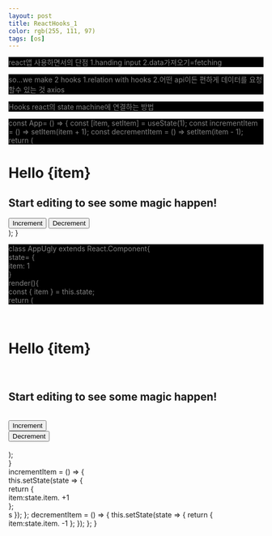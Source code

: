 ```yaml
---
layout: post
title: ReactHooks_1
color: rgb(255, 111, 97)
tags: [os]
---
```

<style>
p {
  background-Color: black;
  color: gray;
}
</style>
react앱 사용하면서의 단점
1.handing input
2.data가져오기=fetching

so...we make 2 hooks
1.relation with hooks
2.어떤 api이든 편하게 데이터를 요청할수 있는 것
axios

Hooks
react의 state machine에 연결하는 방법

<p>
const App= () => {
  const [item, setItem] = useState(1);
  const incrementItem = () => setItem(item + 1);
  const decrementItem = () => setItem(item - 1);
  return (
    <div className="App">
      <h1>Hello {item}</h1>
      <h2>Start editing to see some magic happen!</h2>
      <button onClick={incrementItem}>Increment</button>
      <button onClick={decrementItem}>Decrement</button>
    </div>
  );
}
</p>
<p>
class AppUgly extends React.Component{ <br>
  state= { <br>
    item: 1 <br>
  }  <br>
  render(){ <br>
    const { item } = this.state; <br>
    return (  <br>
      <div className="App">  <br>
        <h1>Hello {item}</h1>  <br>
        <h2>Start editing to see some magic happen!</h2>  <br>
        <button onClick={this.incrementItem}>Increment</button>  <br>
        <button onClick={this.decrementItem}>Decrement</button>  <br>
      </div>  <br>
    );  <br>
  }    <br>
  incrementItem = () => {   <br>
    this.setState(state => {  <br> 
       return {  <br>
      item:state.item. +1  <br>
      };  <br>s
    });
   };
  decrementItem = () => {
    this.setState(state => {
      return {
     item:state.item. -1
     };
   });
  };
}
</p>